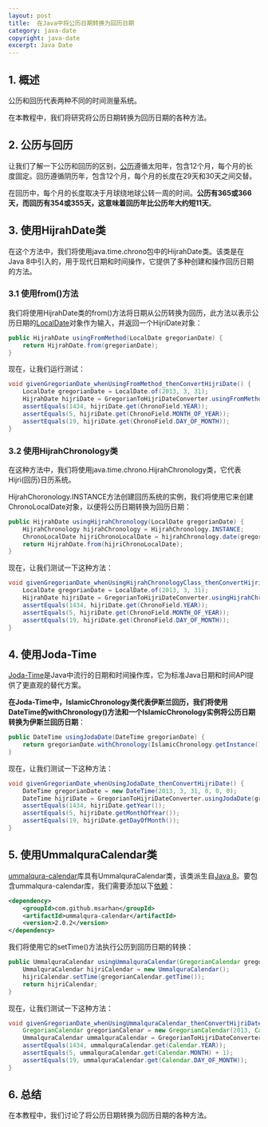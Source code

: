 ```yaml
---
layout: post
title:  在Java中将公历日期转换为回历日期
category: java-date
copyright: java-date
excerpt: Java Date
---
```


## 1. 概述

公历和回历代表两种不同的时间测量系统。

在本教程中，我们将研究将公历日期转换为回历日期的各种方法。

## 2. 公历与回历

让我们了解一下公历和回历的区别，[公历](https://www.baeldung.com/java-gregorian-calendar#gregorian-calendar)遵循太阳年，包含12个月，每个月的长度固定。回历遵循阴历年，包含12个月，每个月的长度在29天和30天之间交替。

在回历中，每个月的长度取决于月球绕地球公转一周的时间。**公历有365或366天，而回历有354或355天，这意味着回历年比公历年大约短11天**。

## 3. 使用HijrahDate类

在这个方法中，我们将使用java.time.chrono包中的HijrahDate类。该类是在Java 8中引入的，用于现代日期和时间操作，它提供了多种创建和操作回历日期的方法。

### 3.1 使用from()方法

我们将使用HijrahDate类的from()方法将日期从公历转换为回历，此方法以表示公历日期的[LocalDate](https://www.baeldung.com/java-creating-localdate-with-values)对象作为输入，并返回一个HijriDate对象：

```java
public HijrahDate usingFromMethod(LocalDate gregorianDate) {
    return HijrahDate.from(gregorianDate);
}
```

现在，让我们运行测试：

```java
void givenGregorianDate_whenUsingFromMethod_thenConvertHijriDate() {
    LocalDate gregorianDate = LocalDate.of(2013, 3, 31);
    HijrahDate hijriDate = GregorianToHijriDateConverter.usingFromMethod(gregorianDate);
    assertEquals(1434, hijriDate.get(ChronoField.YEAR));
    assertEquals(5, hijriDate.get(ChronoField.MONTH_OF_YEAR));
    assertEquals(19, hijriDate.get(ChronoField.DAY_OF_MONTH));
}
```

### 3.2 使用HijrahChronology类

在这种方法中，我们将使用java.time.chrono.HijrahChronology类，它代表Hijri(回历)日历系统。

HijrahChoronology.INSTANCE方法创建回历系统的实例，我们将使用它来创建ChronoLocalDate对象，以便将公历日期转换为回历日期：

```java
public HijrahDate usingHijrahChronology(LocalDate gregorianDate) {
    HijrahChronology hijrahChronology = HijrahChronology.INSTANCE;
    ChronoLocalDate hijriChronoLocalDate = hijrahChronology.date(gregorianDate);
    return HijrahDate.from(hijriChronoLocalDate);
}
```

现在，让我们测试一下这种方法：

```java
void givenGregorianDate_whenUsingHijrahChronologyClass_thenConvertHijriDate() {
    LocalDate gregorianDate = LocalDate.of(2013, 3, 31);
    HijrahDate hijriDate = GregorianToHijriDateConverter.usingHijrahChronology(gregorianDate);
    assertEquals(1434, hijriDate.get(ChronoField.YEAR));
    assertEquals(5, hijriDate.get(ChronoField.MONTH_OF_YEAR));
    assertEquals(19, hijriDate.get(ChronoField.DAY_OF_MONTH));
}
```

## 4. 使用Joda-Time

[Joda-Time](https://www.baeldung.com/joda-time)是Java中流行的日期和时间操作库，它为标准Java日期和时间API提供了更直观的替代方案。

**在Joda-Time中，IslamicChronology类代表伊斯兰回历，我们将使用DateTime的withChronology()方法和一个IslamicChronology实例将公历日期转换为伊斯兰回历日期**：

```java
public DateTime usingJodaDate(DateTime gregorianDate) {
    return gregorianDate.withChronology(IslamicChronology.getInstance());
}
```

现在，让我们测试一下这种方法：

```java
void givenGregorianDate_whenUsingJodaDate_thenConvertHijriDate() {
    DateTime gregorianDate = new DateTime(2013, 3, 31, 0, 0, 0);
    DateTime hijriDate = GregorianToHijriDateConverter.usingJodaDate(gregorianDate);
    assertEquals(1434, hijriDate.getYear());
    assertEquals(5, hijriDate.getMonthOfYear());
    assertEquals(19, hijriDate.getDayOfMonth());
}
```

## 5. 使用UmmalquraCalendar类

[ummalqura-calendar](https://github.com/msarhan/ummalqura-calendar)库具有UmmalquraCalendar类，该类派生自[Java 8](https://www.baeldung.com/java-8-date-time-intro)。要包含ummalqura-calendar库，我们需要添加以下[依赖](https://mvnrepository.com/artifact/com.github.msarhan/ummalqura-calendar)：

```xml
<dependency>
    <groupId>com.github.msarhan</groupId>
    <artifactId>ummalqura-calendar</artifactId>
    <version>2.0.2</version>
</dependency>
```

我们将使用它的setTime()方法执行公历到回历日期的转换：

```java
public UmmalquraCalendar usingUmmalquraCalendar(GregorianCalendar gregorianCalendar) throws ParseException {
    UmmalquraCalendar hijriCalendar = new UmmalquraCalendar();
    hijriCalendar.setTime(gregorianCalendar.getTime());
    return hijriCalendar;
}
```

现在，让我们测试一下这种方法：

```java
void givenGregorianDate_whenUsingUmmalquraCalendar_thenConvertHijriDate() throws ParseException {
    GregorianCalendar gregorianCalenar = new GregorianCalendar(2013, Calendar.MARCH, 31);
    UmmalquraCalendar ummalquraCalendar = GregorianToHijriDateConverter.usingUmmalquraCalendar(gregorianCalenar);
    assertEquals(1434, ummalquraCalendar.get(Calendar.YEAR));
    assertEquals(5, ummalquraCalendar.get(Calendar.MONTH) + 1);
    assertEquals(19, ummalquraCalendar.get(Calendar.DAY_OF_MONTH));
}
```

## 6. 总结

在本教程中，我们讨论了将公历日期转换为回历日期的各种方法。